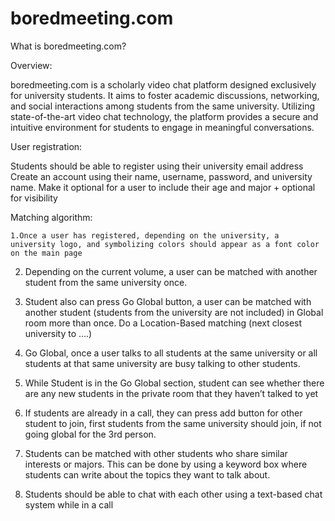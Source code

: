 # boredmeeting.com


What is boredmeeting.com?

Overview:

boredmeeting.com is a scholarly video chat platform designed exclusively for university students. It aims to foster academic discussions, networking, and social interactions among students from the same university. Utilizing state-of-the-art video chat technology, the platform provides a secure and intuitive environment for students to engage in meaningful conversations.

User registration: 

Students should be able to register using their university email address
Create an account using their name, username, password, and university name.
Make it optional for a user to include their age and major + optional for visibility


Matching algorithm:

    1.Once a user has registered, depending on the university, a university logo, and symbolizing colors should appear as a font color on the main page
  
  2. Depending on the current volume, a user can be matched with another student from the same university once. 
  
  
  3. Student also can press Go Global button, a user can be matched with another student (students from the university are not included) in Global room more than once.
  Do a Location-Based matching (next closest university to ….) 
  
  4. Go Global, once a user talks to all students at the same university or all students at that same university are busy talking to other students. 
  
  5. While Student is in the Go Global section, student can see whether there are any new students in the private room that they haven’t talked to yet 
  
  6. If students are already in a call, they can press add button for other student to join, first students from the same university should join, if not going global for the 3rd person.
  
  7. Students can be matched with other students who share similar interests or majors. This can be done by using a keyword box where students can write about the topics they want to talk about.
  
  8. Students should be able to chat with each other using a text-based chat system while in a call
